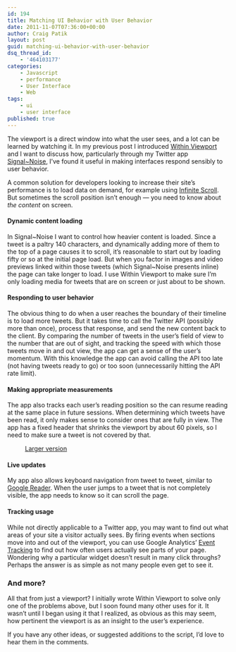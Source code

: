 ```yaml
---
id: 194
title: Matching UI Behavior with User Behavior
date: 2011-11-07T07:36:00+00:00
author: Craig Patik
layout: post
guid: matching-ui-behavior-with-user-behavior
dsq_thread_id:
    - '464103177'
categories:
    - Javascript
    - performance
    - User Interface
    - Web
tags:
    - ui
    - user interface
published: true
---
```


The viewport is a direct window into what the user sees, and a lot can be learned by watching it. In my previous post I introduced [Within Viewport](http://patik.com/code/within-viewport/) and I want to discuss how, particularly through my Twitter app [Signal~Noise](http://signaltonoi.se), I&#8217;ve found it useful in making interfaces respond sensibly to user behavior.

A common solution for developers looking to increase their site&#8217;s performance is to load data on demand, for example using [Infinite Scroll](http://www.infinite-scroll.com/). But sometimes the scroll position isn&#8217;t enough &mdash; you need to know about _the content_ on screen.

<!--more-->

#### Dynamic content loading

In Signal~Noise I want to control how heavier content is loaded. Since a tweet is a paltry 140 characters, and dynamically adding more of them to the top of a page causes it to scroll, it&#8217;s reasonable to start out by loading fifty or so at the initial page load. But when you factor in images and video previews linked within those tweets (which Signal~Noise presents inline) the page can take longer to load. I use Within Viewport to make sure I&#8217;m only loading media for tweets that are on screen or just about to be shown.

#### Responding to user behavior

The obvious thing to do when a user reaches the boundary of their timeline is to load more tweets. But it takes time to call the Twitter API (possibly more than once), process that response, and send the new content back to the client. By comparing the number of tweets in the user&#8217;s field of view to the number that are out of sight, and tracking the speed with which those tweets move in and out view, the app can get a sense of the user&#8217;s momentum. With this knowledge the app can avoid calling the API too late (not having tweets ready to go) or too soon (unnecessarily hitting the API rate limit).

#### Making appropriate measurements

The app also tracks each user&#8217;s reading position so the can resume reading at the same place in future sessions. When determining which tweets have been read, it only makes sense to consider ones that are fully in view. The app has a fixed header that shrinks the viewport by about 60 pixels, so I need to make sure a tweet is not covered by that.<figure> <figcaption>

<a href="http://patik.com/code/within-viewport/example_diagram.svg" target="_blank">Larger version</a></figcaption></figure>

#### Live updates

My app also allows keyboard navigation from tweet to tweet, similar to [Google Reader](http://www.google.com/support/reader/bin/answer.py?answer=69973). When the user jumps to a tweet that is not completely visible, the app needs to know so it can scroll the page.

#### Tracking usage

While not directly applicable to a Twitter app, you may want to find out what areas of your site a visitor actually sees. By firing events when sections move into and out of the viewport, you can use Google Analytics&#8217; [Event Tracking](http://code.google.com/apis/analytics/docs/tracking/eventTrackerGuide.html) to find out how often users actually see parts of your page. Wondering why a particular widget doesn&#8217;t result in many click throughs? Perhaps the answer is as simple as not many people even get to see it.

### And more?

All that from just a viewport? I initially wrote Within Viewport to solve only one of the problems above, but I soon found many other uses for it. It wasn&#8217;t until I began using it that I realized, as obvious as this may seem, how pertinent the viewport is as an insight to the user&#8217;s experience.

If you have any other ideas, or suggested additions to the script, I&#8217;d love to hear them in the comments.

